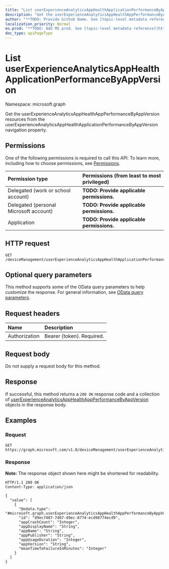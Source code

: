```yaml
---
title: "List userExperienceAnalyticsAppHealthApplicationPerformanceByAppVersion"
description: "Get the userExperienceAnalyticsAppHealthAppPerformanceByAppVersion resources from the userExperienceAnalyticsAppHealthApplicationPerformanceByAppVersion navigation property."
author: "**TODO: Provide Github Name. See [topic-level metadata reference](https://msgo.azurewebsites.net/add/document/guidelines/metadata.html#topic-level-metadata)**"
localization_priority: Normal
ms.prod: "**TODO: Add MS prod. See [topic-level metadata reference](https://msgo.azurewebsites.net/add/document/guidelines/metadata.html#topic-level-metadata)**"
doc_type: apiPageType
---
```


# List userExperienceAnalyticsAppHealthApplicationPerformanceByAppVersion
Namespace: microsoft.graph



Get the userExperienceAnalyticsAppHealthAppPerformanceByAppVersion resources from the userExperienceAnalyticsAppHealthApplicationPerformanceByAppVersion navigation property.

## Permissions
One of the following permissions is required to call this API. To learn more, including how to choose permissions, see [Permissions](/graph/permissions-reference).

|Permission type|Permissions (from least to most privileged)|
|:---|:---|
|Delegated (work or school account)|**TODO: Provide applicable permissions.**|
|Delegated (personal Microsoft account)|**TODO: Provide applicable permissions.**|
|Application|**TODO: Provide applicable permissions.**|

## HTTP request

<!-- {
  "blockType": "ignored"
}
-->
``` http
GET /deviceManagement/userExperienceAnalyticsAppHealthApplicationPerformanceByAppVersion
```

## Optional query parameters
This method supports some of the OData query parameters to help customize the response. For general information, see [OData query parameters](/graph/query-parameters).

## Request headers
|Name|Description|
|:---|:---|
|Authorization|Bearer {token}. Required.|

## Request body
Do not supply a request body for this method.

## Response

If successful, this method returns a `200 OK` response code and a collection of [userExperienceAnalyticsAppHealthAppPerformanceByAppVersion](../resources/userexperienceanalyticsapphealthappperformancebyappversion.md) objects in the response body.

## Examples

### Request
<!-- {
  "blockType": "request",
  "name": "list_userexperienceanalyticsapphealthappperformancebyappversion"
}
-->
``` http
GET https://graph.microsoft.com/v1.0/deviceManagement/userExperienceAnalyticsAppHealthApplicationPerformanceByAppVersion
```


### Response
**Note:** The response object shown here might be shortened for readability.
<!-- {
  "blockType": "response",
  "truncated": true,
  "@odata.type": "Collection(microsoft.graph.userExperienceAnalyticsAppHealthAppPerformanceByAppVersion)"
}
-->
``` http
HTTP/1.1 200 OK
Content-Type: application/json

{
  "value": [
    {
      "@odata.type": "#microsoft.graph.userExperienceAnalyticsAppHealthAppPerformanceByAppVersion",
      "id": "d9ec7487-7487-d9ec-8774-ecd98774ecd9",
      "appCrashCount": "Integer",
      "appDisplayName": "String",
      "appName": "String",
      "appPublisher": "String",
      "appUsageDuration": "Integer",
      "appVersion": "String",
      "meanTimeToFailureInMinutes": "Integer"
    }
  ]
}
```

